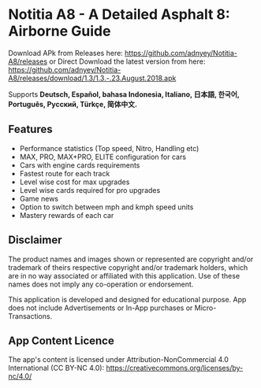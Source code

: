 # Notitia A8 - A Detailed Asphalt 8: Airborne Guide

Download APk from Releases here: https://github.com/adnyey/Notitia-A8/releases
or Direct Download the latest version from here: https://github.com/adnyey/Notitia-A8/releases/download/1.3/1.3.-.23.August.2018.apk

Supports **Deutsch, Español, bahasa Indonesia, Italiano, 日本語, 한국어, Português, Pусский, Türkçe, 简体中文.**

## Features

* Performance statistics (Top speed, Nitro, Handling etc)
* MAX, PRO, MAX+PRO, ELITE configuration for cars
* Cars with engine cards requirements
* Fastest route for each track
* Level wise cost for max upgrades
* Level wise cards required for pro upgrades
* Game news
* Option to switch between mph and kmph speed units
* Mastery rewards of each car

## Disclaimer

The product names and images shown or represented are copyright and/or trademark of theirs respective copyright and/or trademark holders, which are in no way associated or affiliated with this application. Use of these names does not imply any co-operation or endorsement.

This application is developed and designed for educational purpose. App does not include Advertisements or In-App purchases or Micro-Transactions.


## App Content Licence

The app's content is licensed under Attribution-NonCommercial 4.0 International (CC BY-NC 4.0): https://creativecommons.org/licenses/by-nc/4.0/
